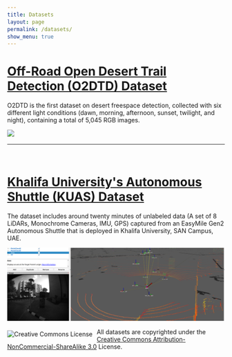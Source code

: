 ```yaml
---
title: Datasets
layout: page
permalink: /datasets/
show_menu: true
---
```


# <a href="/datasets/offroad/">Off-Road Open Desert Trail Detection (O2DTD) Dataset</a>
O2DTD is the first dataset on desert freespace detection, collected with six       different light conditions (dawn, morning, afternoon, sunset, twilight, and night), containing a total of 5,045 RGB images.

<img src="/assets/O2DTD_Dataset_Demo_cropped.gif"/>


<hr>
<br>

# <a href="/datasets/shuttle/">Khalifa University's Autonomous Shuttle (KUAS) Dataset</a>
The dataset includes around twenty minutes of unlabeled data (A set of 8 LiDARs, Monochrome Cameras, IMU, GPS) captured from an EasyMile Gen2 Autonomous Shuttle that is deployed in Khalifa University, SAN Campus, UAE.

<img src="/assets/KUAS_Dataset_cropped.png"/>

<br>


<img alt="Creative Commons License" style="border-width:0;float:left;margin-top:5px; margin-right:10px" src="http://i.creativecommons.org/l/by-nc-sa/3.0/88x31.png">All datasets  are copyrighted under the <a rel="license" href="http://creativecommons.org/licenses/by-nc-sa/3.0/">Creative Commons Attribution-NonCommercial-ShareAlike 3.0</a> License. 